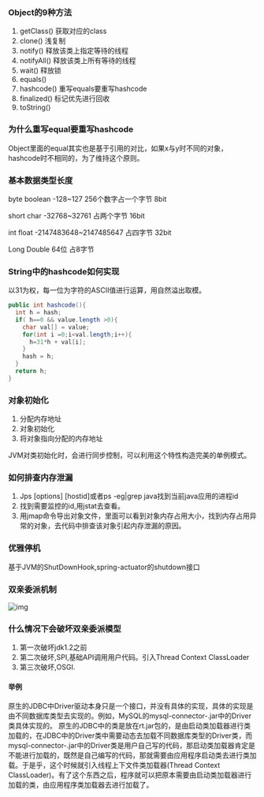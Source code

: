 ### Object的9种方法

1. getClass() 获取对应的class
2. clone() 浅复制
3. notify() 释放该类上指定等待的线程
4. notifyAll() 释放该类上所有等待的线程
5. wait() 释放锁
6. equals()
7. hashcode() 重写equals要重写hashcode
8. finalized() 标记优先进行回收
9. toString()

### 为什么重写equal要重写hashcode

Object里面的equal其实也是基于引用的对比，如果x与y时不同的对象，hashcode时不相同的，为了维持这个原则。

### 基本数据类型长度

byte boolean -128~127 256个数字占一个字节 8bit

short char -32768~32761 占两个字节 16bit

int float -2147483648~2147485647 占四字节 32bit

Long Double 64位 占8字节

### String中的hashcode如何实现

以31为权，每一位为字符的ASCII值进行运算，用自然溢出取模。

~~~java
public int hashcode(){
  int h = hash;
  if( h==0 && value.length >0){
    char val[] = value;
    for(int i =0;i<val.length;i++){
      h=31*h + val[i];
    }
    hash = h;
  }
  return h;
}
~~~



### 对象初始化

1. 分配内存地址
2. 对象初始化
3. 将对象指向分配的内存地址

JVM对类初始化时，会进行同步控制，可以利用这个特性构造完美的单例模式。

### 如何排查内存泄漏

1. Jps [options] [hostid]或者ps -eg|grep java找到当前java应用的进程id
2. 找到需要监控的id,用jstat去查看。
3. 用jmap命令导出对象文件，里面可以看到对象内存占用大小，找到内存占用异常的对象，去代码中排查该对象引起内存泄漏的原因。

### 优雅停机

基于JVM的ShutDownHook,spring-actuator的shutdown接口



### 双亲委派机制

![img](https://img-blog.csdnimg.cn/20190617122458779.png?x-oss-process=image/watermark,type_ZmFuZ3poZW5naGVpdGk,shadow_10,text_aHR0cHM6Ly9ibG9nLmNzZG4ubmV0L2x1b3lhbmdfamF2YQ==,size_16,color_FFFFFF,t_70)

### 什么情况下会破坏双亲委派模型

1. 第一次破坏jdk1.2之前
2. 第二次破坏,SPI,基础API调用用户代码。引入Thread Context ClassLoader
3. 第三次破坏,OSGI.

#### 举例

原生的JDBC中Driver驱动本身只是一个接口，并没有具体的实现，具体的实现是由不同数据库类型去实现的。例如，MySQL的mysql-connector-.jar中的Driver类具体实现的。 原生的JDBC中的类是放在rt.jar包的，是由启动类加载器进行类加载的，在JDBC中的Driver类中需要动态去加载不同数据库类型的Driver类，而mysql-connector-.jar中的Driver类是用户自己写的代码，那启动类加载器肯定是不能进行加载的，既然是自己编写的代码，那就需要由应用程序启动类去进行类加载。于是乎，这个时候就引入线程上下文件类加载器(Thread Context ClassLoader)。有了这个东西之后，程序就可以把原本需要由启动类加载器进行加载的类，由应用程序类加载器去进行加载了。